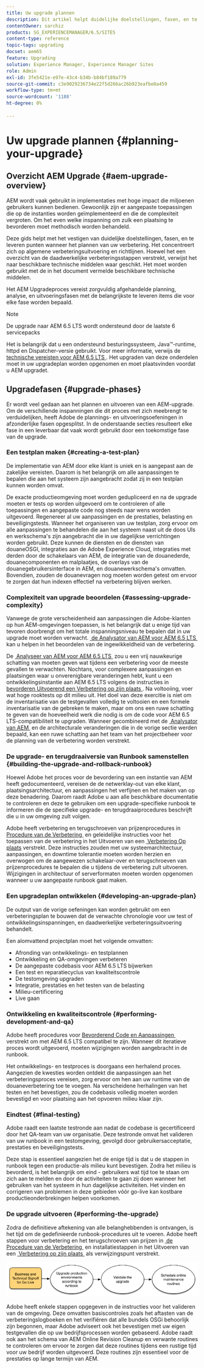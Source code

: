 ```yaml
---
title: Uw upgrade plannen
description: Dit artikel helpt duidelijke doelstellingen, fasen, en te leveren punten te vestigen wanneer het plannen van de verbetering van AEM.
contentOwner: sarchiz
products: SG_EXPERIENCEMANAGER/6.5/SITES
content-type: reference
topic-tags: upgrading
docset: aem65
feature: Upgrading
solution: Experience Manager, Experience Manager Sites
role: Admin
exl-id: 3fe5421e-e97e-43c4-b34b-b84bf189a779
source-git-commit: c3e9029236734e22f5d266ac26b923eafbe0a459
workflow-type: tm+mt
source-wordcount: '1188'
ht-degree: 0%

---
```


# Uw upgrade plannen {#planning-your-upgrade}

## Overzicht AEM Upgrade {#aem-upgrade-overview}

AEM wordt vaak gebruikt in implementaties met hoge impact die miljoenen gebruikers kunnen bedienen. Gewoonlijk zijn er aangepaste toepassingen die op de instanties worden geïmplementeerd en die de complexiteit vergroten. Om het even welke inspanning om zulk een plaatsing te bevorderen moet methodisch worden behandeld.

Deze gids helpt met het vestigen van duidelijke doelstellingen, fasen, en te leveren punten wanneer het plannen van uw verbetering. Het concentreert zich op algemene verbeteringsuitvoering en richtlijnen. Hoewel het een overzicht van de daadwerkelijke verbeteringsstappen verstrekt, verwijst het naar beschikbare technische middelen waar geschikt. Het moet worden gebruikt met de in het document vermelde beschikbare technische middelen.

Het AEM Upgradeproces vereist zorgvuldig afgehandelde planning, analyse, en uitvoeringsfasen met de belangrijkste te leveren items die voor elke fase worden bepaald.

>[!NOTE]
>
>De upgrade naar AEM 6.5 LTS wordt ondersteund door de laatste 6 servicepacks

Het is belangrijk dat u een ondersteund besturingssysteem, Java™-runtime, httpd en Dispatcher-versie gebruikt. Voor meer informatie, verwijs de [&#x200B; technische vereisten voor AEM 6.5 LTS &#x200B;](/help/sites-deploying/technical-requirements.md). Het upgraden van deze onderdelen moet in uw upgradeplan worden opgenomen en moet plaatsvinden voordat u AEM upgradet.

<!-- Alexandru: drafting for now

## Upgrade Scope and Requirements {#upgrade-scope-requirements}

Below you will find a list of areas that are impacted in a typical AEM Upgrade project:

<table>
 <tbody>
  <tr>
   <td><strong>Component</strong></td>
   <td><strong>Impact</strong></td>
   <td><strong>Description</strong></td>
  </tr>
  <tr>
   <td>Operating System</td>
   <td>Uncertain, but subtle effects</td>
   <td>At the time of the AEM upgrade, it may be time to upgrade the operating system as well and this might have some impact.</td>
  </tr>
  <tr>
   <td>Java&trade; Runtime</td>
   <td>Moderate Impact</td>
   <td>AEM 6.3 requires JRE 1.7.x (64 bit) or later. JRE 1.8 is the only version currently supported by Oracle.</td>
  </tr>
  <tr>
   <td>Hardware</td>
   <td>Moderate Impact</td>
   <td>Online Revision Cleanup requires free<br /> disk space equal to 25% of the repository's size and 15% free heap space<br /> to complete successfully. You may need to upgrade your hardware to<br /> ensure sufficient resources for Online Revision Cleanup to fully<br /> run. Also, if upgrading from a version prior to AEM 6, there<br /> may be additional storage requirements.</td>
  </tr>
  <tr>
   <td>Content Repository (CRX or Oak)</td>
   <td>High Impact</td>
   <td>Starting from version 6.1, AEM does not support CRX2, so a migration to<br /> Oak (CRX3) is required if upgrading from an older version. AEM 6.3 has<br /> implemented a new Segment Node Store that also requires a migration. The<br /> crx2oak tool is used for this purpose.</td>
  </tr>
  <tr>
   <td>AEM Components/Content</td>
   <td>Moderate Impact</td>
   <td><code>/libs</code> and <code>/apps</code> are easily handled through the upgrade, but <code>/etc</code> usually requires some manual reapplication of customizations.</td>
  </tr>
  <tr>
   <td>AEM Services</td>
   <td>Low Impact</td>
   <td>Most AEM core services are tested for upgrade. This is an area of low impact.</td>
  </tr>
  <tr>
   <td>Custom Application Services</td>
   <td>Low to High Impact</td>
   <td>Depending on the application and customization, there may be<br /> dependencies on JVM, operating system versions, and some indexing related<br /> changes, as indexes are not generated automatically in Oak.</td>
  </tr>
  <tr>
   <td>Custom Application Content</td>
   <td>Low to High Impact</td>
   <td>Content that will not be handled through the upgrade can be backed up<br /> before the upgrade takes place and then moved back into the repository.<br /> Most content can be handled through the migration tool.</td>
  </tr>
 </tbody>
</table>

It is important to ensure that you are running a supported operating system, Java&trade; runtime, httpd, and Dispatcher version. For more information, see the [AEM 6.5 Technical Requirements page](/help/sites-deploying/technical-requirements.md). Upgrading these components must be accounted for in your project plan and should take place before upgrading AEM. -->

## Upgradefasen {#upgrade-phases}

Er wordt veel gedaan aan het plannen en uitvoeren van een AEM-upgrade. Om de verschillende inspanningen die dit proces met zich meebrengt te verduidelijken, heeft Adobe de plannings- en uitvoeringsoefeningen in afzonderlijke fasen opgesplitst. In de onderstaande secties resulteert elke fase in een leverbaar dat vaak wordt gebruikt door een toekomstige fase van de upgrade.

<!-- Alexandru:drafting for now

### Planning for Author Training {#planning-for-author-training}

With any new release, there are potential changes to the UI and user workflows that may be introduced. Also, new releases introduce new features that may be beneficial for the business to use. Adobe recommends reviewing the functional changes that have been introduced and organizing a plan to train your users on using them effectively.

![unu_cropped](assets/unu_cropped.png)

New features in AEM 6.5 can be found in [the AEM section of adobe.com](/help/release-notes/release-notes.md). Make sure to note any changes to UIs or product features that are commonly used in your organization. As you look through the new features, also take note of any that can be of value to your organization. After looking through what has changed in AEM 6.5, develop a training plan for your authors. This could involve using freely available resources like the help feature videos or formal training offered through [Adobe Digital Learning Services](https://learning.adobe.com/). -->

### Een testplan maken {#creating-a-test-plan}

De implementatie van AEM door elke klant is uniek en is aangepast aan de zakelijke vereisten. Daarom is het belangrijk om alle aanpassingen te bepalen die aan het systeem zijn aangebracht zodat zij in een testplan kunnen worden omvat.

De exacte productieomgeving moet worden gedupliceerd en na de upgrade moeten er tests op worden uitgevoerd om te controleren of alle toepassingen en aangepaste code nog steeds naar wens worden uitgevoerd. Regenereer al uw aanpassingen en de prestaties, belasting en beveiligingstests. Wanneer het organiseren van uw testplan, zorg ervoor om alle aanpassingen te behandelen die aan het systeem naast uit de doos UIs en werkschema&#39;s zijn aangebracht die in uw dagelijkse verrichtingen worden gebruikt. Deze kunnen de diensten en de diensten van douaneOSGI, integraties aan de Adobe Experience Cloud, integraties met derden door de schakelaars van AEM, de integratie van de douanederde, douanecomponenten en malplaatjes, de overlays van de douanegebruikersinterface in AEM, en douanewerkschema&#39;s omvatten. Bovendien, zouden de douanevragen nog moeten worden getest om ervoor te zorgen dat hun indexen effectief na verbetering blijven werken.

### Complexiteit van upgrade beoordelen {#assessing-upgrade-complexity}

Vanwege de grote verscheidenheid aan aanpassingen die Adobe-klanten op hun AEM-omgevingen toepassen, is het belangrijk dat u enige tijd van tevoren doorbrengt om het totale inspanningsniveau te bepalen dat in uw upgrade moet worden verwacht. [&#x200B; de Analysator van AEM voor AEM 6.5 LTS &#x200B;](/help/sites-deploying/aem-analyzer.md) kan u helpen in het beoordelen van de ingewikkeldheid van de verbetering.

De [&#x200B; Analyseer van AEM voor AEM 6.5 LTS &#x200B;](/help/sites-deploying/pattern-detector.md) zou u een vrij nauwkeurige schatting van moeten geven wat tijdens een verbetering voor de meeste gevallen te verwachten. Nochtans, voor complexere aanpassingen en plaatsingen waar u onverenigbare veranderingen hebt, kunt u een ontwikkelingsinstantie aan AEM 6.5 LTS volgens de instructies in [&#x200B; bevorderen Uitvoerend een Verbetering op zijn plaats &#x200B;](/help/sites-deploying/in-place-upgrade.md). Na voltooiing, voer wat hoge rooktests op dit milieu uit. Het doel van deze exercitie is niet om de inventarisatie van de testgevallen volledig te voltooien en een formele inventarisatie van de gebreken te maken, maar om ons een ruwe schatting te geven van de hoeveelheid werk die nodig is om de code voor AEM 6.5 LTS-compatibiliteit te upgraden. Wanneer gecombineerd met de [&#x200B; Analysator van AEM &#x200B;](/help/sites-deploying/aem-analyzer.md) en de architecturale veranderingen die in de vorige sectie werden bepaald, kan een ruwe schatting aan het team van het projectbeheer voor de planning van de verbetering worden verstrekt.

### De upgrade- en terugdraaiversie van Runbook samenstellen {#building-the-upgrade-and-rollback-runbook}

Hoewel Adobe het proces voor de bevordering van een instantie van AEM heeft gedocumenteerd, vereisen de de netwerklay-out van elke klant, plaatsingsarchitectuur, en aanpassingen het verfijnen en het maken van op deze benadering. Daarom raadt Adobe u aan alle beschikbare documentatie te controleren en deze te gebruiken om een upgrade-specifieke runbook te informeren die de specifieke upgrade- en terugdraaiprocedures beschrijft die u in uw omgeving zult volgen.

<!--Alexandru:drafting for now

![runbook-diagram](assets/runbook-diagram.png) -->

Adobe heeft verbetering en terugschroeven van prijzenprocedures in [&#x200B; Procedure van de Verbetering &#x200B;](/help/sites-deploying/upgrade-procedure.md) en geleidelijke instructies voor het toepassen van de verbetering in het Uitvoeren van een [&#x200B; Verbetering Op plaats &#x200B;](/help/sites-deploying/in-place-upgrade.md) verstrekt. Deze instructies zouden met uw systeemarchitectuur, aanpassingen, en downtime tolerantie moeten worden herzien en overwogen om de aangewezen schakelaar-over en terugschroeven van prijzenprocedures te bepalen die u tijdens de verbetering zult uitvoeren. Wijzigingen in architectuur of serverformaten moeten worden opgenomen wanneer u uw aangepaste runbook gaat maken.

### Een upgradeplan ontwikkelen {#developing-an-upgrade-plan}

De output van de vorige oefeningen kan worden gebruikt om een verbeteringsplan te bouwen dat de verwachte chronologie voor uw test of ontwikkelingsinspanningen, en daadwerkelijke verbeteringsuitvoering behandelt.

<!--Alexandru: drafting for now

![develop-project-plan](assets/develop-project-plan.png) -->

Een alomvattend projectplan moet het volgende omvatten:

* Afronding van ontwikkelings- en testplannen
* Ontwikkeling en QA-omgevingen verbeteren
* De aangepaste codebasis voor AEM 6.5 LTS bijwerken
* Een test en reparatiecyclus van kwaliteitscontrole
* De testomgeving upgraden
* Integratie, prestaties en het testen van de belasting
* Milieu-certificering
* Live gaan

### Ontwikkeling en kwaliteitscontrole {#performing-development-and-qa}

Adobe heeft procedures voor [&#x200B; Bevorderend Code en Aanpassingen &#x200B;](/help/sites-deploying/upgrading-code-and-customizations.md) verstrekt om met AEM 6.5 LTS compatibel te zijn. Wanneer dit iteratieve proces wordt uitgevoerd, moeten wijzigingen worden aangebracht in de runbook.

<!--Alexandru: drafting for now

![patru_cropped](assets/patru_cropped.png) -->

Het ontwikkelings- en testproces is doorgaans een herhalend proces. Aangezien de kwesties worden ontdekt die aanpassingen aan het verbeteringsproces vereisen, zorg ervoor om hen aan uw runtime van de douaneverbetering toe te voegen. Na verscheidene herhalingen van het testen en het bevestigen, zou de codebasis volledig moeten worden bevestigd en voor plaatsing aan het opvoeren milieu klaar zijn.

### Eindtest {#final-testing}

Adobe raadt een laatste testronde aan nadat de codebase is gecertificeerd door het QA-team van uw organisatie. Deze testronde omvat het valideren van uw runbook in een testomgeving, gevolgd door gebruikersacceptatie, prestaties en beveiligingstests.

<!--Alexandru: drafting for now

![cinci_cropped](assets/cinci_cropped.png) -->

Deze stap is essentieel aangezien het de enige tijd is dat u de stappen in runbook tegen een productie-als milieu kunt bevestigen. Zodra het milieu is bevorderd, is het belangrijk om eind - gebruikers wat tijd toe te staan om zich aan te melden en door de activiteiten te gaan zij doen wanneer het gebruiken van het systeem in hun dagelijkse activiteiten. Het vinden en corrigeren van problemen in deze gebieden vóór go-live kan kostbare productieonderbrekingen helpen voorkomen.

### De upgrade uitvoeren {#performing-the-upgrade}

Zodra de definitieve aftekening van alle belanghebbenden is ontvangen, is het tijd om de gedefinieerde runbook-procedures uit te voeren. Adobe heeft stappen voor verbetering en het terugschroeven van prijzen in [&#x200B; de Procedure van de Verbetering &#x200B;](/help/sites-deploying/upgrade-procedure.md) en installatiestappen in het Uitvoeren van een [&#x200B; Verbetering op zijn plaats &#x200B;](/help/sites-deploying/in-place-upgrade.md) als verwijzingspunt verstrekt.

![&#x200B; prepress &#x200B;](assets/perform-upgrade.png)

Adobe heeft enkele stappen opgegeven in de instructies voor het valideren van de omgeving. Deze omvatten basiscontroles zoals het aftasten van de verbeteringslogboeken en het verifiëren dat alle bundels OSGi behoorlijk zijn begonnen, maar Adobe adviseert ook het bevestigen met uw eigen testgevallen die op uw bedrijfsprocessen worden gebaseerd. Adobe raadt ook aan het schema van AEM Online Revision Cleanup en verwante routines te controleren om ervoor te zorgen dat deze routines tijdens een rustige tijd voor uw bedrijf worden uitgevoerd. Deze routines zijn essentieel voor de prestaties op lange termijn van AEM.
